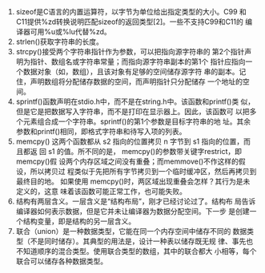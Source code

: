 1. sizeof是C语言的内置运算符，以字节为单位给出指定类型的大小。C99
  和C11提供%zd转换说明匹配sizeof的返回类型[2]。一些不支持C99和C11的
  编译器可用%u或%lu代替%zd。
2. strlen()获取字符串的长度。
3. strcpy()接受两个字符串指针作为参数，可以把指向源字符串的
   第2个指针声明为指针、数组名或字符串常量；而指向源字符串副本的第1个
   指针应指向一个数据对象（如，数组），且该对象有足够的空间储存源字符
   串的副本。记住，声明数组将分配储存数据的空间，而声明指针只分配储存
   一个地址的空间。
4. sprintf()函数声明在stdio.h中，而不是在string.h中。该函数和printf()类
   似，但是它是把数据写入字符串，而不是打印在显示器上。因此，该函数可
   以把多个元素组合成一个字符串。sprintf()的第1个参数是目标字符串的地
   址。其余参数和printf()相同，即格式字符串和待写入项的列表。
5. memcpy() 这两个函数都从 s2 指向的位置拷贝 n 字节到 s1 指向的位置，而且都返
   回 s1 的值。所不同的是， memcpy()的参数带关键字restrict，即memcpy()假
   设两个内存区域之间没有重叠；而memmove()不作这样的假设，所以拷贝过
   程类似于先把所有字节拷贝到一个临时缓冲区，然后再拷贝到最终目的地。
   如果使用 memcpy()时，两区域出现重叠会怎样？其行为是未定义的，这意
   味着该函数可能正常工作，也可能失败。
6. 结构有两层含义。一层含义是“结构布局”，刚才已经讨论过了。结构布
   局告诉编译器如何表示数据，但是它并未让编译器为数据分配空间。下一步
   是创建一个结构变量，即是结构的另一层含义。
7. 联合（union）是一种数据类型，它能在同一个内存空间中储存不同的
   数据类型（不是同时储存）。其典型的用法是，设计一种表以储存既无规
   律、事先也不知道顺序的混合类型。使用联合类型的数组，其中的联合都大
   小相等，每个联合可以储存各种数据类型。